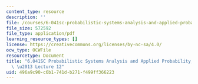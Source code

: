```yaml
---
content_type: resource
description: ''
file: /courses/6-041sc-probabilistic-systems-analysis-and-applied-probability-fall-2013/496a9c90c6b1741db271f499ff366223_MIT6_041SCF13_lec12_300k.mp4.pdf
file_size: 572592
file_type: application/pdf
learning_resource_types: []
license: https://creativecommons.org/licenses/by-nc-sa/4.0/
ocw_type: OCWFile
resourcetype: Document
title: "6.041SC Probabilistic Systems Analysis and Applied Probability, Fall 2013Transcript\
  \ \u2013 Lecture 12"
uid: 496a9c90-c6b1-741d-b271-f499ff366223
---
```

